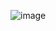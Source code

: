 ![image](https://user-images.githubusercontent.com/23427095/140200044-45350f23-5661-4236-83b5-6fb9e8534afd.png)

